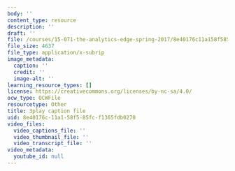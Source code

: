 ```yaml
---
body: ''
content_type: resource
description: ''
draft: ''
file: /courses/15-071-the-analytics-edge-spring-2017/8e40176c11a158f585fcf1365fdb0270_6m4l2k9hBZw.vtt
file_size: 4637
file_type: application/x-subrip
image_metadata:
  caption: ''
  credit: ''
  image-alt: ''
learning_resource_types: []
license: https://creativecommons.org/licenses/by-nc-sa/4.0/
ocw_type: OCWFile
resourcetype: Other
title: 3play caption file
uid: 8e40176c-11a1-58f5-85fc-f1365fdb0270
video_files:
  video_captions_file: ''
  video_thumbnail_file: ''
  video_transcript_file: ''
video_metadata:
  youtube_id: null
---
```

